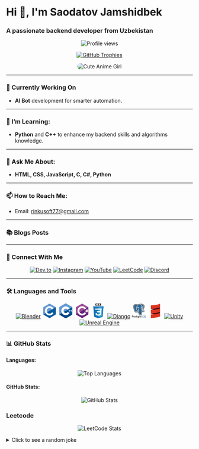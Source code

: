 # Hi 👋, I'm Saodatov Jamshidbek
### A passionate backend developer from Uzbekistan

<p align="center">
  <img src="https://komarev.com/ghpvc/?username=rinkuo&label=Profile%20views&color=0e75b6&style=flat" alt="Profile views" />
</p>

<p align="center">
  <a href="https://github.com/ryo-ma/github-profile-trophy"><img src="https://github-profile-trophy.vercel.app/?username=rinkuo&theme=dark&row=1&column=4" alt="GitHub Trophies" /></a>
</p>

<p align="center">
  <img src="https://steamuserimages-a.akamaihd.net/ugc/896638102945690076/E14DD943ECEFA2EF82C9B6CC644C98161BD73662/?imw=5000&imh=5000&ima=fit&impolicy=Letterbox&imcolor=%23000000&letterbox=false" alt="Cute Anime Girl" width="600" style="border-radius: 10px;" />
</p>

---

### 🚀 Currently Working On
- **AI Bot** development for smarter automation.

---

### 🌱 I’m Learning:
- **Python** and **C++** to enhance my backend skills and algorithms knowledge.

---

### 💬 Ask Me About:
- **HTML, CSS, JavaScript, C, C#, Python**

---

### 📫 How to Reach Me:
- Email: [rinkusoft77@gmail.com](mailto:rinkusoft77@gmail.com)

---

### 📚 Blogs Posts
<!-- BLOG-POST-LIST:START -->
<!-- BLOG-POST-LIST:END -->

---

### 🔗 Connect With Me
<p align="center">
  <a href="https://dev.to/rinku" target="blank"><img src="https://raw.githubusercontent.com/rahuldkjain/github-profile-readme-generator/master/src/images/icons/Social/devto.svg" alt="Dev.to" height="30" width="40" /></a>
  <a href="https://instagram.com/abubakr_o_0" target="blank"><img src="https://raw.githubusercontent.com/rahuldkjain/github-profile-readme-generator/master/src/images/icons/Social/instagram.svg" alt="Instagram" height="30" width="40" /></a>
  <a href="https://www.youtube.com/c/rinkuo" target="blank"><img src="https://raw.githubusercontent.com/rahuldkjain/github-profile-readme-generator/master/src/images/icons/Social/youtube.svg" alt="YouTube" height="30" width="40" /></a>
  <a href="https://www.leetcode.com/rinkuo07" target="blank"><img src="https://raw.githubusercontent.com/rahuldkjain/github-profile-readme-generator/master/src/images/icons/Social/leet-code.svg" alt="LeetCode" height="30" width="40" /></a>
  <a href="https://discord.gg/clay04782" target="blank"><img src="https://raw.githubusercontent.com/rahuldkjain/github-profile-readme-generator/master/src/images/icons/Social/discord.svg" alt="Discord" height="30" width="40" /></a>
</p>

---

### 🛠 Languages and Tools
<p align="center">
  <a href="https://www.blender.org/" target="_blank"><img src="https://download.blender.org/branding/community/blender_community_badge_white.svg" alt="Blender" width="40" height="40" /></a>
  <a href="https://www.cprogramming.com/" target="_blank"><img src="https://raw.githubusercontent.com/devicons/devicon/master/icons/c/c-original.svg" alt="C" width="40" height="40" /></a>
  <a href="https://www.w3schools.com/cpp/" target="_blank"><img src="https://raw.githubusercontent.com/devicons/devicon/master/icons/cplusplus/cplusplus-original.svg" alt="C++" width="40" height="40" /></a>
  <a href="https://www.w3schools.com/cs/" target="_blank"><img src="https://raw.githubusercontent.com/devicons/devicon/master/icons/csharp/csharp-original.svg" alt="C#" width="40" height="40" /></a>
  <a href="https://www.w3schools.com/css/" target="_blank"><img src="https://raw.githubusercontent.com/devicons/devicon/master/icons/css3/css3-original-wordmark.svg" alt="CSS" width="40" height="40" /></a>
  <a href="https://www.djangoproject.com/" target="_blank"><img src="https://cdn.worldvectorlogo.com/logos/django.svg" alt="Django" width="40" height="40" /></a>
  <a href="https://www.postgresql.org/" target="_blank"><img src="https://raw.githubusercontent.com/devicons/devicon/master/icons/postgresql/postgresql-original-wordmark.svg" alt="PostgreSQL" width="40" height="40" /></a>
  <a href="https://www.scala-lang.org" target="_blank"><img src="https://raw.githubusercontent.com/devicons/devicon/master/icons/scala/scala-original.svg" alt="Scala" width="40" height="40" /></a>
  <a href="https://unity.com/" target="_blank"><img src="https://www.vectorlogo.zone/logos/unity3d/unity3d-icon.svg" alt="Unity" width="40" height="40" /></a>
  <a href="https://unrealengine.com/" target="_blank"><img src="https://raw.githubusercontent.com/kenangundogan/fontisto/036b7eca71aab1bef8e6a0518f7329f13ed62f6b/icons/svg/brand/unreal-engine.svg" alt="Unreal Engine" width="40" height="40" /></a>
</p>

---

### 📊 GitHub Stats

#### Languages:

<p align="center">
  <img src="https://github-readme-stats.vercel.app/api/top-langs?username=rinkuo&show_icons=true&locale=en&layout=compact&theme=radical" alt="Top Languages" />
</p>

#### GitHub Stats:

<p align="center">
  <img src="https://github-readme-stats.vercel.app/api?username=rinkuo&show_icons=true&locale=en&theme=radical" alt="GitHub Stats" />
</p>

### Leetcode
<div align="center">

![LeetCode Stats](https://leetcode.card.workers.dev/rinkuo07?theme=auto&font=baloo&extension=null)

</div>

<details>
  <summary>Click to see a random joke</summary>
  <div align="center">

  ![Jokes Card](https://readme-jokes.vercel.app/api?theme=halloween)
  <p align="center">
  <img src="https://media.tenor.com/tNfwApVE9RAAAAAM/orange-cat-laughing.gif" alt="Orange Cat Laughing GIF" width="500" />
</p>
  </div>
</details>
